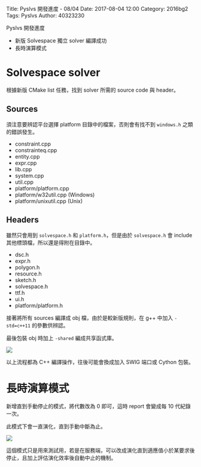 Title: Pyslvs 開發進度 - 08/04
Date: 2017-08-04 12:00
Category: 2016bg2
Tags: Pyslvs
Author: 40323230

Pyslvs 開發進度

+ 新版 Solvespace 獨立 solver 編譯成功
+ 長時演算模式

<!-- PELICAN_END_SUMMARY -->

Solvespace solver
===

根據新版 CMake list 任務，找到 solver 所需的 source code 與 header。

Sources
---

須注意要辨認平台選擇 platform 目錄中的檔案，否則會有找不到 `windows.h` 之類的錯誤發生。

+ constraint.cpp
+ constrainteq.cpp
+ entity.cpp
+ expr.cpp
+ lib.cpp
+ system.cpp
+ util.cpp
+ platform/platform.cpp
+ platform/w32util.cpp (Windows)
+ platform/unixutil.cpp (Unix)

Headers
---

雖然只會用到 `solvespace.h` 和 `platform.h`，但是由於 `solvespace.h` 會 include 其他標頭檔，所以還是得附在目錄中。

+ dsc.h
+ expr.h
+ polygon.h
+ resource.h
+ sketch.h
+ solvespace.h
+ ttf.h
+ ui.h
+ platform/platform.h

接著將所有 sources 編譯成 obj 檔，由於是較新版規則，在 g++ 中加入 `-std=c++11` 的參數供辨認。

最後包裝 obj 時加上 `-shared` 編成共享函式庫。

![](https://raw.githubusercontent.com/coursemdetw/project_site_files/gh-pages/files/pyslvs/17_08_04_01.png)

以上流程都為 C++ 編譯操作，往後可能會換成加入 SWIG 端口或 Cython 包裝。

長時演算模式
===

新增直到手動停止的模式，將代數改為 0 即可，這時 report 會變成每 10 代紀錄一次。

此模式下會一直演化，直到手動中斷為止。

![](https://raw.githubusercontent.com/coursemdetw/project_site_files/gh-pages/files/pyslvs/17_08_04_02.png)

這個模式只是用來測試用，若是在服務端，可以改成演化直到適應值小於某要求後停止，且加上評估演化效率後自動中止的機制。